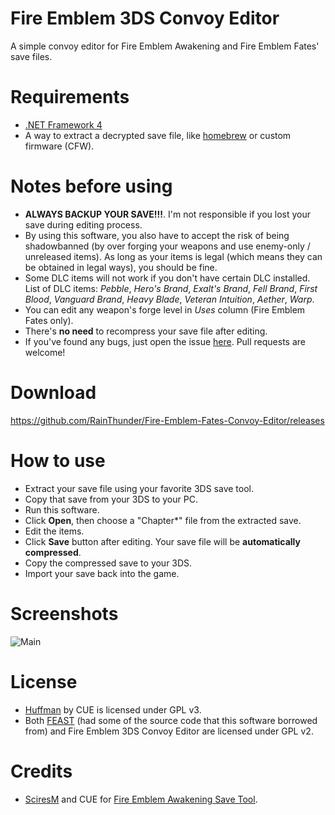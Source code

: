 # Fire Emblem 3DS Convoy Editor
A simple convoy editor for Fire Emblem Awakening and Fire Emblem Fates' save files.

# Requirements
* [.NET Framework 4](http://www.microsoft.com/en-US/download/details.aspx?id=17718)
* A way to extract a decrypted save file, like [homebrew](http://smealum.github.io/3ds/)
or custom firmware (CFW).

# Notes before using
* **ALWAYS BACKUP YOUR SAVE!!!**. I'm not responsible if you lost your save during editing
process.
* By using this software, you also have to accept the risk of being shadowbanned (by over
forging your weapons and use enemy-only / unreleased items). As long as your items is legal
(which means they can be obtained in legal ways), you should be fine.
* Some DLC items will not work if you don't have certain DLC installed. List of DLC items:
*Pebble*, *Hero's Brand*, *Exalt's Brand*, *Fell Brand*, *First Blood*, *Vanguard Brand*,
*Heavy Blade*, *Veteran Intuition*, *Aether*, *Warp*.
* You can edit any weapon's forge level in *Uses* column (Fire Emblem Fates only).
* There's **no need** to recompress your save file after editing.
* If you've found any bugs, just open the issue [here](https://github.com/RainThunder/Fire-Emblem-Fates-Convoy-Editor/issues). Pull requests are welcome!

# Download
https://github.com/RainThunder/Fire-Emblem-Fates-Convoy-Editor/releases

# How to use
* Extract your save file using your favorite 3DS save tool.
* Copy that save from your 3DS to your PC.
* Run this software.
* Click **Open**, then choose a "Chapter*" file from the extracted save.
* Edit the items.
* Click **Save** button after editing. Your save file will be **automatically compressed**.
* Copy the compressed save to your 3DS.
* Import your save back into the game.

# Screenshots
![Main](http://i.imgur.com/0mBrWok.png)

# License
* [Huffman](http://www.romhacking.net/utilities/826/) by CUE is licensed under GPL v3.
* Both [FEAST](https://github.com/SciresM/FEAST) (had some of the source code that this
software borrowed from) and Fire Emblem 3DS Convoy Editor are licensed under GPL v2.

# Credits
* [SciresM](https://github.com/SciresM) and CUE for [Fire Emblem Awakening Save Tool](https://github.com/SciresM/FEAST).
